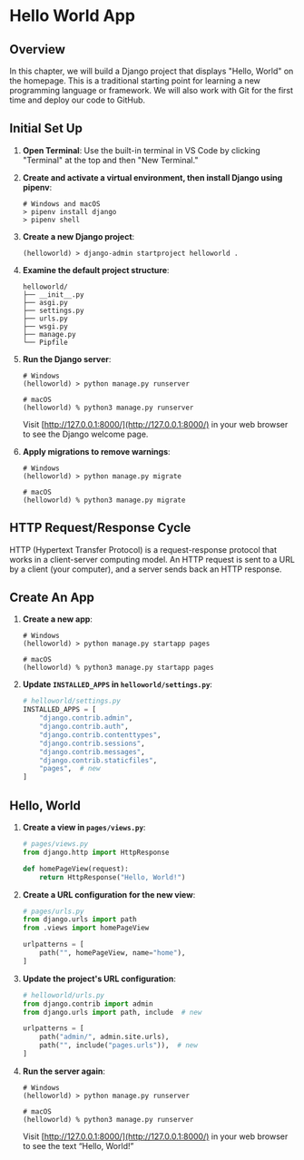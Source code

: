 # Hello World App

## Overview
In this chapter, we will build a Django project that displays "Hello, World" on the homepage. This is a traditional starting point for learning a new programming language or framework. We will also work with Git for the first time and deploy our code to GitHub.

## Initial Set Up
1. **Open Terminal**: Use the built-in terminal in VS Code by clicking "Terminal" at the top and then "New Terminal."

2. **Create and activate a virtual environment, then install Django using pipenv**:

   ```shell
   # Windows and macOS
   > pipenv install django
   > pipenv shell
   ```

3. **Create a new Django project**:

   ```shell
   (helloworld) > django-admin startproject helloworld .
   ```

4. **Examine the default project structure**:

   ```plaintext
   helloworld/
   ├── __init__.py
   ├── asgi.py
   ├── settings.py
   ├── urls.py
   ├── wsgi.py
   ├── manage.py
   └── Pipfile
   ```

5. **Run the Django server**:

   ```shell
   # Windows
   (helloworld) > python manage.py runserver

   # macOS
   (helloworld) % python3 manage.py runserver
   ```

   Visit [http://127.0.0.1:8000/](http://127.0.0.1:8000/) in your web browser to see the Django welcome page.

6. **Apply migrations to remove warnings**:

   ```shell
   # Windows
   (helloworld) > python manage.py migrate

   # macOS
   (helloworld) % python3 manage.py migrate
   ```

## HTTP Request/Response Cycle
HTTP (Hypertext Transfer Protocol) is a request-response protocol that works in a client-server computing model. An HTTP request is sent to a URL by a client (your computer), and a server sends back an HTTP response.

## Create An App
1. **Create a new app**:

   ```shell
   # Windows
   (helloworld) > python manage.py startapp pages

   # macOS
   (helloworld) % python3 manage.py startapp pages
   ```

2. **Update `INSTALLED_APPS` in `helloworld/settings.py`**:

   ```python
   # helloworld/settings.py
   INSTALLED_APPS = [
       "django.contrib.admin",
       "django.contrib.auth",
       "django.contrib.contenttypes",
       "django.contrib.sessions",
       "django.contrib.messages",
       "django.contrib.staticfiles",
       "pages",  # new
   ]
   ```

## Hello, World
1. **Create a view in `pages/views.py`**:

   ```python
   # pages/views.py
   from django.http import HttpResponse

   def homePageView(request):
       return HttpResponse("Hello, World!")
   ```

2. **Create a URL configuration for the new view**:

   ```python
   # pages/urls.py
   from django.urls import path
   from .views import homePageView

   urlpatterns = [
       path("", homePageView, name="home"),
   ]
   ```

3. **Update the project's URL configuration**:

   ```python
   # helloworld/urls.py
   from django.contrib import admin
   from django.urls import path, include  # new

   urlpatterns = [
       path("admin/", admin.site.urls),
       path("", include("pages.urls")),  # new
   ]
   ```

4. **Run the server again**:

   ```shell
   # Windows
   (helloworld) > python manage.py runserver

   # macOS
   (helloworld) % python3 manage.py runserver
   ```

   Visit [http://127.0.0.1:8000/](http://127.0.0.1:8000/) in your web browser to see the text “Hello, World!”
